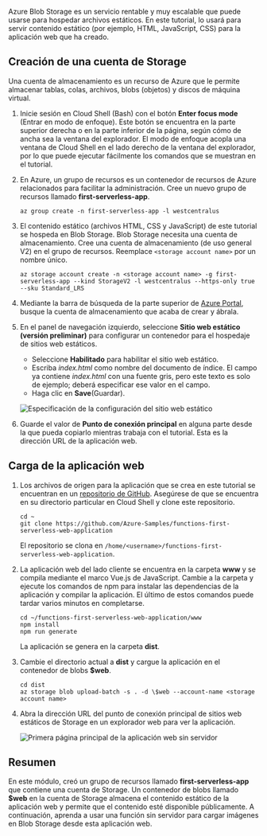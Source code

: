 Azure Blob Storage es un servicio rentable y muy escalable que puede usarse para hospedar archivos estáticos. En este tutorial, lo usará para servir contenido estático (por ejemplo, HTML, JavaScript, CSS) para la aplicación web que ha creado.

## <a name="create-a-storage-account"></a>Creación de una cuenta de Storage

Una cuenta de almacenamiento es un recurso de Azure que le permite almacenar tablas, colas, archivos, blobs (objetos) y discos de máquina virtual.

1. Inicie sesión en Cloud Shell (Bash) con el botón **Enter focus mode** (Entrar en modo de enfoque). Este botón se encuentra en la parte superior derecha o en la parte inferior de la página, según cómo de ancha sea la ventana del explorador. El modo de enfoque acopla una ventana de Cloud Shell en el lado derecho de la ventana del explorador, por lo que puede ejecutar fácilmente los comandos que se muestran en el tutorial.

1. En Azure, un grupo de recursos es un contenedor de recursos de Azure relacionados para facilitar la administración. Cree un nuevo grupo de recursos llamado **first-serverless-app**.

    ```azurecli
    az group create -n first-serverless-app -l westcentralus
    ```

1. El contenido estático (archivos HTML, CSS y JavaScript) de este tutorial se hospeda en Blob Storage. Blob Storage necesita una cuenta de almacenamiento. Cree una cuenta de almacenamiento (de uso general V2) en el grupo de recursos. Reemplace `<storage account name>` por un nombre único.

    ```azurecli
    az storage account create -n <storage account name> -g first-serverless-app --kind StorageV2 -l westcentralus --https-only true --sku Standard_LRS
    ```

1. Mediante la barra de búsqueda de la parte superior de [Azure Portal](https://portal.azure.com), busque la cuenta de almacenamiento que acaba de crear y ábrala.

1. En el panel de navegación izquierdo, seleccione **Sitio web estático (versión preliminar)** para configurar un contenedor para el hospedaje de sitios web estáticos.
    - Seleccione **Habilitado** para habilitar el sitio web estático.
    - Escriba *index.html* como nombre del documento de índice. El campo ya contiene *index.html* con una fuente gris, pero este texto es solo de ejemplo; deberá especificar ese valor en el campo.
    - Haga clic en **Save**(Guardar).
    
    ![Especificación de la configuración del sitio web estático](media/functions-first-serverless-web-app/1-storage-static-website.png)

1. Guarde el valor de **Punto de conexión principal** en alguna parte desde la que pueda copiarlo mientras trabaja con el tutorial. Esta es la dirección URL de la aplicación web.

## <a name="upload-the-web-application"></a>Carga de la aplicación web

1. Los archivos de origen para la aplicación que se crea en este tutorial se encuentran en un [repositorio de GitHub](https://github.com/Azure-Samples/functions-first-serverless-web-application). Asegúrese de que se encuentra en su directorio particular en Cloud Shell y clone este repositorio.

    ```azurecli
    cd ~
    git clone https://github.com/Azure-Samples/functions-first-serverless-web-application
    ```

    El repositorio se clona en `/home/<username>/functions-first-serverless-web-application`.

1. La aplicación web del lado cliente se encuentra en la carpeta **www** y se compila mediante el marco Vue.js de JavaScript. Cambie a la carpeta y ejecute los comandos de npm para instalar las dependencias de la aplicación y compilar la aplicación. El último de estos comandos puede tardar varios minutos en completarse.

    ```azurecli
    cd ~/functions-first-serverless-web-application/www
    npm install
    npm run generate
    ```

    La aplicación se genera en la carpeta **dist**.

1. Cambie el directorio actual a **dist** y cargue la aplicación en el contenedor de blobs **$web**.

    ```azurecli
    cd dist
    az storage blob upload-batch -s . -d \$web --account-name <storage account name>
    ```

1. Abra la dirección URL del punto de conexión principal de sitios web estáticos de Storage en un explorador web para ver la aplicación.

    ![Primera página principal de la aplicación web sin servidor](media/functions-first-serverless-web-app/1-app-screenshot-new.png)


## <a name="summary"></a>Resumen

En este módulo, creó un grupo de recursos llamado **first-serverless-app** que contiene una cuenta de Storage. Un contenedor de blobs llamado **$web** en la cuenta de Storage almacena el contenido estático de la aplicación web y permite que el contenido esté disponible públicamente. A continuación, aprenda a usar una función sin servidor para cargar imágenes en Blob Storage desde esta aplicación web.
